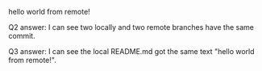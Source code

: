 hello world from remote!

Q2 answer: I can see two locally and two remote branches have the same commit.

Q3 answer: I can see the local README.md got the same text "hello world from remote!".

